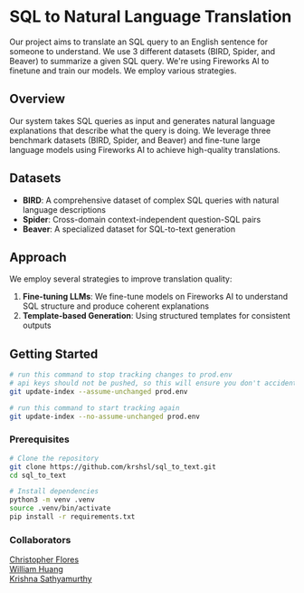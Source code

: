 # SQL to Natural Language Translation

Our project aims to translate an SQL query to an English sentence for someone to understand. We use 3 different datasets (BIRD, Spider, and Beaver) to summarize a given SQL query. We're using Fireworks AI to finetune and train our models. We employ various strategies.

## Overview

Our system takes SQL queries as input and generates natural language explanations that describe what the query is doing. We leverage three benchmark datasets (BIRD, Spider, and Beaver) and fine-tune large language models using Fireworks AI to achieve high-quality translations.

## Datasets

- **BIRD**: A comprehensive dataset of complex SQL queries with natural language descriptions
- **Spider**: Cross-domain context-independent question-SQL pairs
- **Beaver**: A specialized dataset for SQL-to-text generation

## Approach

We employ several strategies to improve translation quality:

1. **Fine-tuning LLMs**: We fine-tune models on Fireworks AI to understand SQL structure and produce coherent explanations
2. **Template-based Generation**: Using structured templates for consistent outputs

## Getting Started
```bash
# run this command to stop tracking changes to prod.env
# api keys should not be pushed, so this will ensure you don't accidently push your changes
git update-index --assume-unchanged prod.env 

# run this command to start tracking again
git update-index --no-assume-unchanged prod.env 
```

### Prerequisites

```bash
# Clone the repository
git clone https://github.com/krshsl/sql_to_text.git
cd sql_to_text

# Install dependencies
python3 -m venv .venv
source .venv/bin/activate
pip install -r requirements.txt
```

### Collaborators
[Christopher Flores](https://github.com/florescss14)  
[William Huang](https://github.com/willhuang2017)  
[Krishna Sathyamurthy](https://github.com/krshsl)  